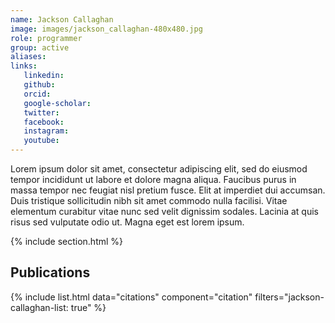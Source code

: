 ```yaml
---
name: Jackson Callaghan
image: images/jackson_callaghan-480x480.jpg
role: programmer
group: active
aliases:
links:
   linkedin: 
   github:
   orcid: 
   google-scholar:
   twitter:
   facebook:
   instagram: 
   youtube:
---
```


Lorem ipsum dolor sit amet, consectetur adipiscing elit, sed do eiusmod tempor incididunt ut labore et dolore magna aliqua.
Faucibus purus in massa tempor nec feugiat nisl pretium fusce.
Elit at imperdiet dui accumsan.
Duis tristique sollicitudin nibh sit amet commodo nulla facilisi.
Vitae elementum curabitur vitae nunc sed velit dignissim sodales.
Lacinia at quis risus sed vulputate odio ut.
Magna eget est lorem ipsum.

{% include section.html %}
## Publications

{% include list.html data="citations" component="citation" filters="jackson-callaghan-list: true" %}
